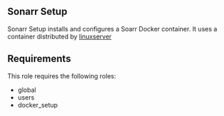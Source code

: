 Sonarr Setup
----------

Sonarr Setup installs and configures a Soarr Docker container. It uses a container distributed by [linuxserver](https://hub.docker.com/r/linuxserver/sonarr)

Requirements
------------

This role requires the following roles:

- global
- users
- docker_setup
